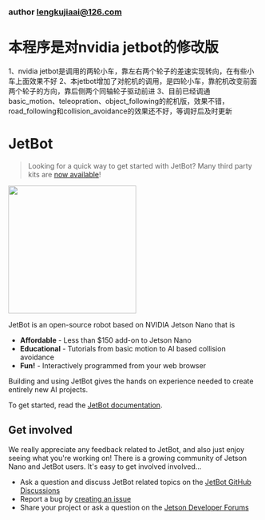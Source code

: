 ### author lengkujiaai@126.com

# 本程序是对nvidia jetbot的修改版
1、nvidia jetbot是调用的两轮小车，靠左右两个轮子的差速实现转向，在有些小车上面效果不好
2、本jetbot增加了对舵机的调用，是四轮小车，靠舵机改变前面两个轮子的方向，靠后侧两个同轴轮子驱动前进
3、目前已经调通basic_motion、teleopration、object_following的舵机版，效果不错，road_following和collision_avoidance的效果还不好，等调好后及时更新

# JetBot

<!--[<img src="https://img.shields.io/discord/553852754058280961.svg">](https://discord.gg/Ady6NtF) -->

> Looking for a quick way to get started with JetBot?  Many third party kits are [now available](https://jetbot.org/master/third_party_kits.html)!

<img src="../..//wiki/images/jetson-jetbot-illustration_1600x1260.png" height="256">

JetBot is an open-source robot based on NVIDIA Jetson Nano that is

* **Affordable** - Less than $150 add-on to Jetson Nano
* **Educational** - Tutorials from basic motion to AI based collision avoidance
* **Fun!** - Interactively programmed from your web browser

Building and using JetBot gives the hands on experience needed to create entirely new AI projects.

To get started, read the [JetBot documentation](https://jetbot.org).

## Get involved

We really appreciate any feedback related to JetBot, and also just enjoy seeing what you're working on!  There is a growing community of Jetson Nano and JetBot users.  It's easy to get involved involved...

<!--* Join the [chat server](https://discord.gg/Ady6NtF)-->
* Ask a question and discuss JetBot related topics on the [JetBot GitHub Discussions](https://github.com/NVIDIA-AI-IOT/jetbot/discussions)
* Report a bug by [creating an issue](https://github.com/NVIDIA-AI-IOT/jetbot/issues)
* Share your project or ask a question on the [Jetson Developer Forums](https://devtalk.nvidia.com/default/board/139/jetson-embedded-systems/)


